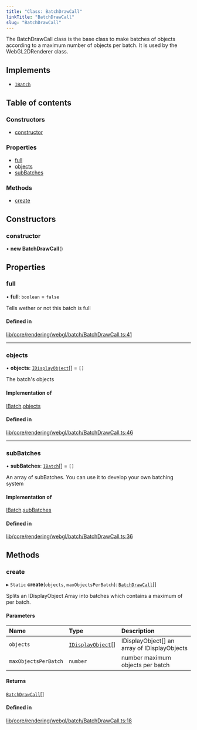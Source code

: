 ```yaml
---
title: "Class: BatchDrawCall"
linkTitle: "BatchDrawCall"
slug: "BatchDrawCall"
---
```


The BatchDrawCall class is the base class to make batches of objects
according to a maximum number of objects per batch.
It is used by the WebGL2DRenderer class.

## Implements

- [`IBatch`](../interfaces/IBatch.md)

## Table of contents

### Constructors

- [constructor](BatchDrawCall.md#constructor)

### Properties

- [full](BatchDrawCall.md#full)
- [objects](BatchDrawCall.md#objects)
- [subBatches](BatchDrawCall.md#subbatches)

### Methods

- [create](BatchDrawCall.md#create)

## Constructors

### constructor

• **new BatchDrawCall**()

## Properties

### full

• **full**: `boolean` = `false`

Tells wether or not this batch is full

#### Defined in

[lib/core/rendering/webgl/batch/BatchDrawCall.ts:41](https://github.com/thetinyspark/barista/blob/e2c447e4/lib/core/rendering/webgl/batch/BatchDrawCall.ts#L41)

___

### objects

• **objects**: [`IDisplayObject`](../interfaces/IDisplayObject.md)[] = `[]`

The batch's objects

#### Implementation of

[IBatch](../interfaces/IBatch.md).[objects](../interfaces/IBatch.md#objects)

#### Defined in

[lib/core/rendering/webgl/batch/BatchDrawCall.ts:46](https://github.com/thetinyspark/barista/blob/e2c447e4/lib/core/rendering/webgl/batch/BatchDrawCall.ts#L46)

___

### subBatches

• **subBatches**: [`IBatch`](../interfaces/IBatch.md)[] = `[]`

An array of subBatches.
You can use it to develop your
own batching system

#### Implementation of

[IBatch](../interfaces/IBatch.md).[subBatches](../interfaces/IBatch.md#subbatches)

#### Defined in

[lib/core/rendering/webgl/batch/BatchDrawCall.ts:36](https://github.com/thetinyspark/barista/blob/e2c447e4/lib/core/rendering/webgl/batch/BatchDrawCall.ts#L36)

## Methods

### create

▸ `Static` **create**(`objects`, `maxObjectsPerBatch`): [`BatchDrawCall`](BatchDrawCall.md)[]

Splits an IDisplayObject Array into batches which contains
a maximum of <maxObjectsPerBatch> per batch.

#### Parameters

| Name | Type | Description |
| :------ | :------ | :------ |
| `objects` | [`IDisplayObject`](../interfaces/IDisplayObject.md)[] | IDisplayObject[] an array of IDisplayObjects |
| `maxObjectsPerBatch` | `number` | number maximum objects per batch |

#### Returns

[`BatchDrawCall`](BatchDrawCall.md)[]

#### Defined in

[lib/core/rendering/webgl/batch/BatchDrawCall.ts:18](https://github.com/thetinyspark/barista/blob/e2c447e4/lib/core/rendering/webgl/batch/BatchDrawCall.ts#L18)

